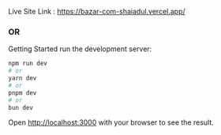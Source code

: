 Live Site Link : https://bazar-com-shaiadul.vercel.app/

### OR

Getting Started
run the development server:

```bash
npm run dev
# or
yarn dev
# or
pnpm dev
# or
bun dev
```

Open [http://localhost:3000](http://localhost:3000) with your browser to see the result.

